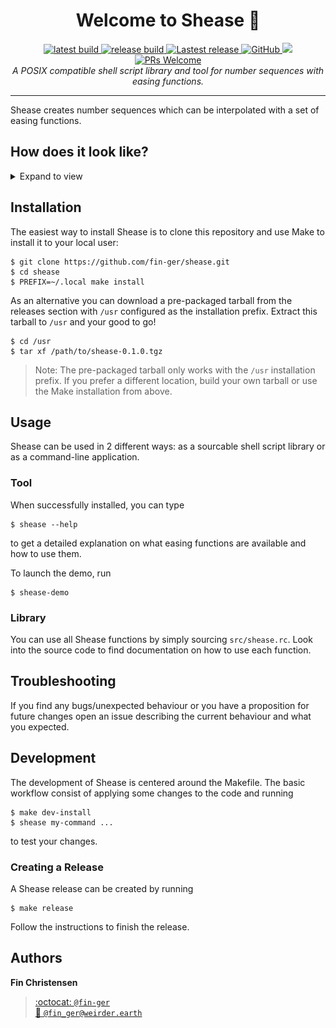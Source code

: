 <h1 align="center">Welcome to Shease 🧀</h1>
<p align="center">
  <a href="https://github.com/fin-ger/shease/actions?query=workflow%3A%22latest%20build%22">
    <img src="https://github.com/fin-ger/shease/workflows/latest%20build/badge.svg" alt="latest build">
  </a>
  <a href="https://github.com/fin-ger/shease/actions?query=workflow%3A%22release%20build%22">
    <img src="https://github.com/fin-ger/shease/workflows/release%20build/badge.svg" alt="release build">
  </a>
  <a href="https://github.com/fin-ger/shease/releases">
    <img alt="Lastest release" src="https://img.shields.io/github/v/release/fin-ger/shease?label=latest%20release&sort=semver">
  </a>
  <a href="https://github.com/fin-ger/shease/blob/master/LICENSE">
    <img alt="GitHub" src="https://img.shields.io/github/license/fin-ger/shease.svg">
  </a>
  <a href="http://spacemacs.org">
    <img src="https://cdn.rawgit.com/syl20bnr/spacemacs/442d025779da2f62fc86c2082703697714db6514/assets/spacemacs-badge.svg" />
  </a>
  <a href="http://makeapullrequest.com">
    <img alt="PRs Welcome" src="https://img.shields.io/badge/PRs-welcome-brightgreen.svg">
  </a>
  <br>
  <i>A POSIX compatible shell script library and tool for number sequences with easing functions.</i>
</p>

---

Shease creates number sequences which can be interpolated with a set of easing
functions.

## How does it look like?

<details>
  <summary>Expand to view</summary>
  <img src="assets/demo.gif" alt="shease demo">
</details>

## Installation

The easiest way to install Shease is to clone this repository and use Make to install it to your local user:

```
$ git clone https://github.com/fin-ger/shease.git
$ cd shease
$ PREFIX=~/.local make install
```

As an alternative you can download a pre-packaged tarball from the releases section with `/usr` configured as the installation prefix. Extract this tarball to `/usr` and your good to go!

```
$ cd /usr
$ tar xf /path/to/shease-0.1.0.tgz
```

> Note: The pre-packaged tarball only works with the `/usr` installation prefix. If you prefer a different location, build your own tarball or use the Make installation from above.

## Usage

Shease can be used in 2 different ways: as a sourcable shell script library or as a command-line application.

### Tool

When successfully installed, you can type

```
$ shease --help
```

to get a detailed explanation on what easing functions are available and how to use them.

To launch the demo, run

```
$ shease-demo
```

### Library

You can use all Shease functions by simply sourcing `src/shease.rc`. Look into the source code to find documentation on how to use each function.

## Troubleshooting

If you find any bugs/unexpected behaviour or you have a proposition for future changes open an issue describing the current behaviour and what you expected.

## Development

The development of Shease is centered around the Makefile. The basic workflow consist of applying some changes to the code and running

```
$ make dev-install
$ shease my-command ...
```

to test your changes.

### Creating a Release

A Shease release can be created by running

```
$ make release
```

Follow the instructions to finish the release.

## Authors

**Fin Christensen**

> [:octocat: `@fin-ger`](https://github.com/fin-ger)  
> [:elephant: `@fin_ger@weirder.earth`](https://weirder.earth/@fin_ger)  
